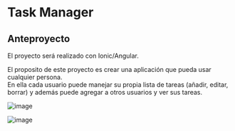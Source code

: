 # Task Manager

## Anteproyecto

El proyecto será realizado con Ionic/Angular.

El proposito de este proyecto es crear una aplicación
que pueda usar cualquier persona.<br>
En ella cada usuario
puede manejar su propia lista de tareas (añadir, editar, borrar) y además
puede agregar a otros usuarios y ver sus tareas.

![image](https://user-images.githubusercontent.com/72435753/161444589-15da0931-1e84-4373-b2c9-5a659fa6d7c8.png)

![image](https://user-images.githubusercontent.com/72435753/161446177-64234e1c-d125-40c8-885c-e875912ab1c0.png)
